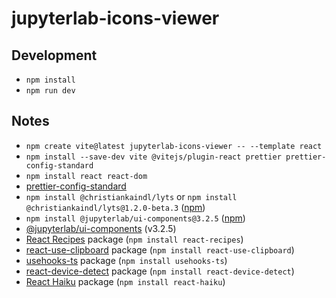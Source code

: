 # jupyterlab-icons-viewer

## Development

- `npm install`
- `npm run dev`

## Notes

- `npm create vite@latest jupyterlab-icons-viewer -- --template react`
- `npm install --save-dev vite @vitejs/plugin-react prettier prettier-config-standard`
- `npm install react react-dom`
- [prettier-config-standard](https://github.com/npetruzzelli/prettier-config-standard)
- `npm install @christiankaindl/lyts` or `npm install @christiankaindl/lyts@1.2.0-beta.3` ([npm](https://www.npmjs.com/package/@christiankaindl/lyts/v/1.2.0-beta.3))
- `npm install @jupyterlab/ui-components@3.2.5` ([npm](https://www.npmjs.com/package/@jupyterlab/ui-components/v/3.2.5))
- [@jupyterlab/ui-components](https://github.com/jupyterlab/jupyterlab/tree/v3.2.5/packages/ui-components) (v3.2.5)
- [React Recipes](https://github.com/craig1123/react-recipes) package (`npm install react-recipes`)
- [react-use-clipboard](https://github.com/danoc/react-use-clipboard) package (`npm install react-use-clipboard`)
- [usehooks-ts](https://github.com/juliencrn/usehooks-ts) package (`npm install usehooks-ts`)
- [react-device-detect](https://github.com/duskload/react-device-detect) package (`npm install react-device-detect`)
- [React Haiku](https://github.com/DavidHDev/react-haiku) package (`npm install react-haiku`)
